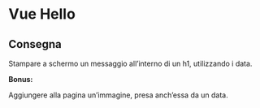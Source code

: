 Vue Hello
===

## Consegna
Stampare a schermo un messaggio all’interno di un h1, utilizzando i data.

**Bonus:**

Aggiungere alla pagina un’immagine, presa anch’essa da un data.
